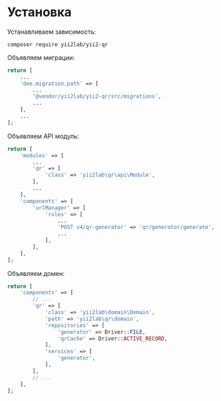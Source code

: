 Установка
===

Устанавливаем зависимость:

```
composer require yii2lab/yii2-qr
```

Объявляем миграции:

```php
return [
	...
	'dee.migration.path' => [
	    ...
		'@vendor/yii2lab/yii2-qr/src/migrations',
		...
	],
	...
];
```

Объявляем API модуль:

```php
return [
	'modules' => [
		...
	    'qr' => [
			'class' => 'yii2lab\qr\api\Module',
		],
        ...
	],
	'components' => [
		'urlManager' => [
			'rules' => [
                ...
				'POST v4/qr-generator' => 'qr/generator/generate',
                ...
			],
		],
	],
];
```

Объявляем домен:

```php
return [
	'components' => [
		// ...
		'qr' => [
			'class' => 'yii2lab\domain\Domain',
			'path' => 'yii2lab\qr\domain',
			'repositories' => [
				'generator' => Driver::FILE,
				'qrCache' => Driver::ACTIVE_RECORD,
			],
			'services' => [
				'generator',
			],
		],
		// ...
	],
];
```
